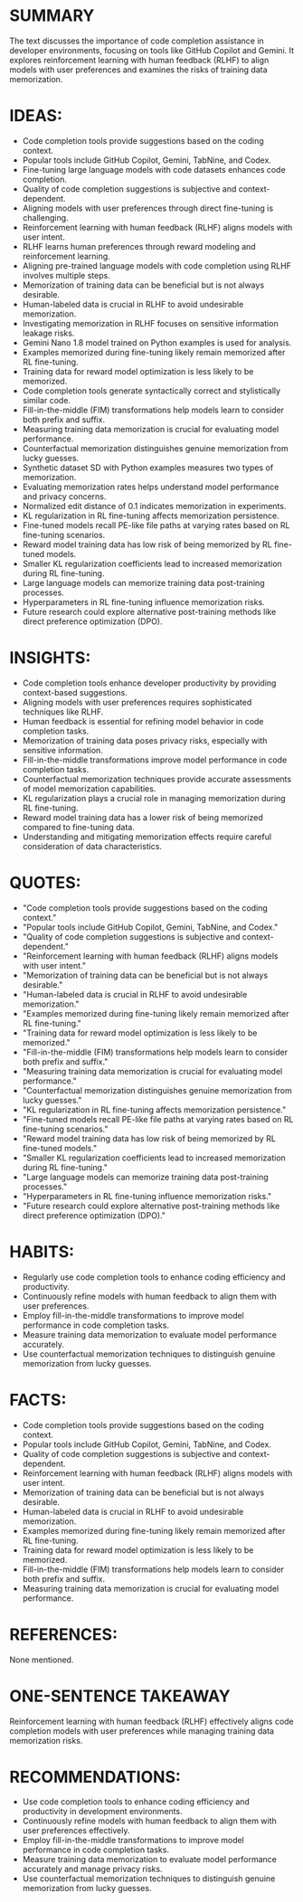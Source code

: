 # SUMMARY
The text discusses the importance of code completion assistance in developer environments, focusing on tools like GitHub Copilot and Gemini. It explores reinforcement learning with human feedback (RLHF) to align models with user preferences and examines the risks of training data memorization.

# IDEAS:
- Code completion tools provide suggestions based on the coding context.
- Popular tools include GitHub Copilot, Gemini, TabNine, and Codex.
- Fine-tuning large language models with code datasets enhances code completion.
- Quality of code completion suggestions is subjective and context-dependent.
- Aligning models with user preferences through direct fine-tuning is challenging.
- Reinforcement learning with human feedback (RLHF) aligns models with user intent.
- RLHF learns human preferences through reward modeling and reinforcement learning.
- Aligning pre-trained language models with code completion using RLHF involves multiple steps.
- Memorization of training data can be beneficial but is not always desirable.
- Human-labeled data is crucial in RLHF to avoid undesirable memorization.
- Investigating memorization in RLHF focuses on sensitive information leakage risks.
- Gemini Nano 1.8 model trained on Python examples is used for analysis.
- Examples memorized during fine-tuning likely remain memorized after RL fine-tuning.
- Training data for reward model optimization is less likely to be memorized.
- Code completion tools generate syntactically correct and stylistically similar code.
- Fill-in-the-middle (FIM) transformations help models learn to consider both prefix and suffix.
- Measuring training data memorization is crucial for evaluating model performance.
- Counterfactual memorization distinguishes genuine memorization from lucky guesses.
- Synthetic dataset SD with Python examples measures two types of memorization.
- Evaluating memorization rates helps understand model performance and privacy concerns.
- Normalized edit distance of 0.1 indicates memorization in experiments.
- KL regularization in RL fine-tuning affects memorization persistence.
- Fine-tuned models recall PE-like file paths at varying rates based on RL fine-tuning scenarios.
- Reward model training data has low risk of being memorized by RL fine-tuned models.
- Smaller KL regularization coefficients lead to increased memorization during RL fine-tuning.
- Large language models can memorize training data post-training processes.
- Hyperparameters in RL fine-tuning influence memorization risks.
- Future research could explore alternative post-training methods like direct preference optimization (DPO).

# INSIGHTS:
- Code completion tools enhance developer productivity by providing context-based suggestions.
- Aligning models with user preferences requires sophisticated techniques like RLHF.
- Human feedback is essential for refining model behavior in code completion tasks.
- Memorization of training data poses privacy risks, especially with sensitive information.
- Fill-in-the-middle transformations improve model performance in code completion tasks.
- Counterfactual memorization techniques provide accurate assessments of model memorization capabilities.
- KL regularization plays a crucial role in managing memorization during RL fine-tuning.
- Reward model training data has a lower risk of being memorized compared to fine-tuning data.
- Understanding and mitigating memorization effects require careful consideration of data characteristics.

# QUOTES:
- "Code completion tools provide suggestions based on the coding context."
- "Popular tools include GitHub Copilot, Gemini, TabNine, and Codex."
- "Quality of code completion suggestions is subjective and context-dependent."
- "Reinforcement learning with human feedback (RLHF) aligns models with user intent."
- "Memorization of training data can be beneficial but is not always desirable."
- "Human-labeled data is crucial in RLHF to avoid undesirable memorization."
- "Examples memorized during fine-tuning likely remain memorized after RL fine-tuning."
- "Training data for reward model optimization is less likely to be memorized."
- "Fill-in-the-middle (FIM) transformations help models learn to consider both prefix and suffix."
- "Measuring training data memorization is crucial for evaluating model performance."
- "Counterfactual memorization distinguishes genuine memorization from lucky guesses."
- "KL regularization in RL fine-tuning affects memorization persistence."
- "Fine-tuned models recall PE-like file paths at varying rates based on RL fine-tuning scenarios."
- "Reward model training data has low risk of being memorized by RL fine-tuned models."
- "Smaller KL regularization coefficients lead to increased memorization during RL fine-tuning."
- "Large language models can memorize training data post-training processes."
- "Hyperparameters in RL fine-tuning influence memorization risks."
- "Future research could explore alternative post-training methods like direct preference optimization (DPO)."

# HABITS:
- Regularly use code completion tools to enhance coding efficiency and productivity.
- Continuously refine models with human feedback to align them with user preferences.
- Employ fill-in-the-middle transformations to improve model performance in code completion tasks.
- Measure training data memorization to evaluate model performance accurately.
- Use counterfactual memorization techniques to distinguish genuine memorization from lucky guesses.

# FACTS:
- Code completion tools provide suggestions based on the coding context.
- Popular tools include GitHub Copilot, Gemini, TabNine, and Codex.
- Quality of code completion suggestions is subjective and context-dependent.
- Reinforcement learning with human feedback (RLHF) aligns models with user intent.
- Memorization of training data can be beneficial but is not always desirable.
- Human-labeled data is crucial in RLHF to avoid undesirable memorization.
- Examples memorized during fine-tuning likely remain memorized after RL fine-tuning.
- Training data for reward model optimization is less likely to be memorized.
- Fill-in-the-middle (FIM) transformations help models learn to consider both prefix and suffix.
- Measuring training data memorization is crucial for evaluating model performance.

# REFERENCES:
None mentioned.

# ONE-SENTENCE TAKEAWAY
Reinforcement learning with human feedback (RLHF) effectively aligns code completion models with user preferences while managing training data memorization risks.

# RECOMMENDATIONS:
- Use code completion tools to enhance coding efficiency and productivity in development environments.
- Continuously refine models with human feedback to align them with user preferences effectively.
- Employ fill-in-the-middle transformations to improve model performance in code completion tasks.
- Measure training data memorization to evaluate model performance accurately and manage privacy risks.
- Use counterfactual memorization techniques to distinguish genuine memorization from lucky guesses.